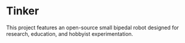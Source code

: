 # Tinker
This project features an open-source small bipedal robot designed for research, education, and hobbyist experimentation. 
